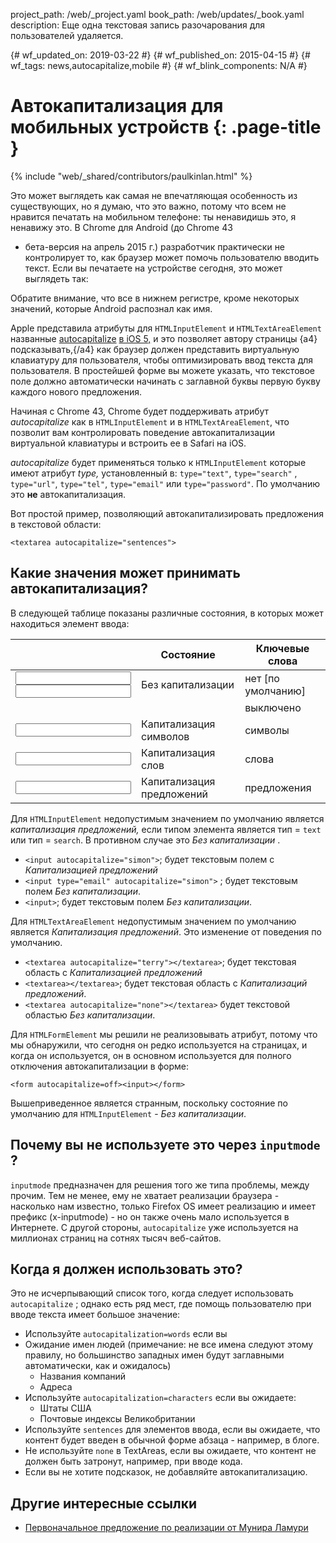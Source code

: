 project_path: /web/_project.yaml
book_path: /web/updates/_book.yaml
description: Еще одна текстовая запись разочарования для пользователей удаляется.

{# wf_updated_on: 2019-03-22 #} {# wf_published_on: 2015-04-15 #} {# wf_tags:
news,autocapitalize,mobile #} {# wf_blink_components: N/A #}

# Автокапитализация для мобильных устройств {: .page-title }

{% include "web/_shared/contributors/paulkinlan.html" %}

Это может выглядеть как самая не впечатляющая особенность из существующих, но я
думаю, что это важно, потому что всем не нравится печатать на мобильном
телефоне: ты ненавидишь это, я ненавижу это. В Chrome для Android (до Chrome 43
- бета-версия на апрель 2015 г.) разработчик практически не контролирует то, как
браузер может помочь пользователю вводить текст. Если вы печатаете на устройстве
сегодня, это может выглядеть так:

Обратите внимание, что все в нижнем регистре, кроме некоторых значений, которые
Android распознал как имя.

Apple представила атрибуты для `HTMLInputElement` и `HTMLTextAreaElement`
названные
[autocapitalize](https://developer.apple.com/library/archive/documentation/AppleApplications/Reference/SafariHTMLRef/Articles/Attributes.html#//apple_ref/doc/uid/TP40008058-autocapitalize)
[в iOS
5,](https://developer.apple.com/library/archive/documentation/AppleApplications/Reference/SafariHTMLRef/Articles/Attributes.html#//apple_ref/doc/uid/TP40008058-autocapitalize)
и это позволяет автору страницы {a4}подсказывать,{/a4} как браузер должен
представить виртуальную клавиатуру для пользователя, чтобы оптимизировать ввод
текста для пользователя. В простейшей форме вы можете указать, что текстовое
поле должно автоматически начинать с заглавной буквы первую букву каждого нового
предложения.

Начиная с Chrome 43, Chrome будет поддерживать атрибут *autocapitalize* как в
`HTMLInputElement` и в `HTMLTextAreaElement`, что позволит вам контролировать
поведение автокапитализации виртуальной клавиатуры и встроить ее в Safari на
iOS.

*autocapitalize* будет применяться только к `HTMLInputElement` которые имеют
атрибут *type,* установленный в: `type="text"`, `type="search"` , `type="url"`,
`type="tel"`, `type="email"` или `type="password"`. По умолчанию это **не**
автокапитализация.

Вот простой пример, позволяющий автокапитализировать предложения в текстовой
области:

`<textarea autocapitalize="sentences">`

## Какие значения может принимать автокапитализация?

В следующей таблице показаны различные состояния, в которых может находиться
элемент ввода:

<table class="">
<thead>
<tr>
<th></th>
<th>Состояние</th>
<th>Ключевые слова</th>
</tr>
</thead>
<tbody>
<tr>
<td>
<code><input></code><br>
<code><input autocapitalize = off></code>
</td>
<td>Без капитализации</td>
<td>нет [по умолчанию]</td>
</tr>
<tr>
<td></td>
<td></td>
<td>выключено</td>
</tr>
<tr>
<td><code><input autocapitalize=characters></code></td>
<td>Капитализация символов</td>
<td>символы</td>
</tr>
<tr>
<td><code><input autocapitalize=words></code></td>
<td>Капитализация слов</td>
<td>слова</td>
</tr>
<tr>
<td><code><input autocapitalize=sentences></code></td>
<td>Капитализация предложений</td>
<td>предложения</td>
</tr>
</tbody>
</table>

Для `HTMLInputElement` недопустимым значением по умолчанию является
*капитализация предложений,* если типом элемента является тип = `text` или тип =
`search`. В противном случае это *Без капитализации* .

- `<input autocapitalize="simon">`; будет текстовым полем с *Капитализацией
предложений*
- `<input type="email" autocapitalize="simon">` ; будет текстовым полем *Без
капитализации*.
- `<input>`; будет текстовым полем *Без капитализации*.

Для `HTMLTextAreaElement` недопустимым значением по умолчанию является
*Капитализация предложений*. Это изменение от поведения по умолчанию.

- `<textarea autocapitalize="terry"></textarea>`; будет текстовая область с
*Капитализацией предложений*
- `<textarea></textarea>`; будет текстовая область с *Капитализаций
предложений*.
- `<textarea autocapitalize="none"></textarea>` будет текстовой областью *Без
капитализации*.

Для `HTMLFormElement` мы решили не реализовывать атрибут, потому что мы
обнаружили, что сегодня он редко используется на страницах, и когда он
используется, он в основном используется для полного отключения
автокапитализации в форме:

`<form autocapitalize=off><input></form>`

Вышеприведенное является странным, поскольку состояние по умолчанию для
`HTMLInputElement` - *Без капитализации*.

## Почему вы не используете это через `inputmode` ?

`inputmode` предназначен для решения того же типа проблемы, между прочим. Тем не
менее, ему не хватает реализации браузера - насколько нам известно, только
Firefox OS имеет реализацию и имеет префикс (x-inputmode) - но он также очень
мало используется в Интернете. С другой стороны, `autocapitalize` уже
используется на миллионах страниц на сотнях тысяч веб-сайтов.

## Когда я должен использовать это?

Это не исчерпывающий список того, когда следует использовать `autocapitalize` ;
однако есть ряд мест, где помощь пользователю при вводе текста имеет большое
значение:

- Используйте `autocapitalization=words` если вы
-  Ожидание имен людей (примечание: не все имена следуют этому правилу, но
большинство западных имен будут заглавными автоматически, как и ожидалось)
    -  Названия компаний
    -  Адреса
- Используйте `autocapitalization=characters` если вы ожидаете:
    -  Штаты США
    -  Почтовые индексы Великобритании
- Используйте `sentences` для элементов ввода, если вы ожидаете, что контент
будет введен в обычной форме абзаца - например, в блоге.
- Не используйте `none` в TextAreas, если вы ожидаете, что контент не должен
быть затронут, например, при вводе кода.
- Если вы не хотите подсказок, не добавляйте автокапитализацию.

## Другие интересные ссылки

- [Первоначальное предложение по реализации от Мунира
Ламури](https://github.com/mounirlamouri/html-autocapitalize/blob/master/proposal.md)
